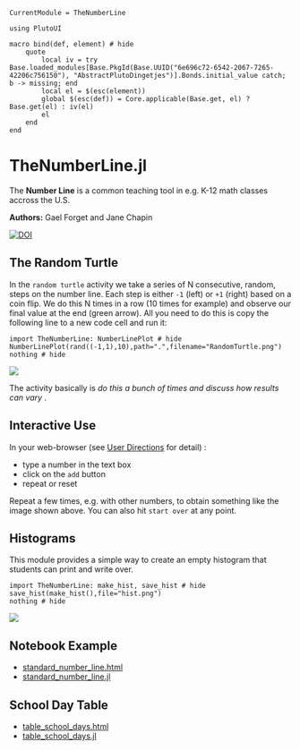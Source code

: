 ```@meta
CurrentModule = TheNumberLine

using PlutoUI

macro bind(def, element) # hide
    quote
        local iv = try Base.loaded_modules[Base.PkgId(Base.UUID("6e696c72-6542-2067-7265-42206c756150"), "AbstractPlutoDingetjes")].Bonds.initial_value catch; b -> missing; end
        local el = $(esc(element))
        global $(esc(def)) = Core.applicable(Base.get, el) ? Base.get(el) : iv(el)
        el
    end
end
```

# TheNumberLine.jl

The **Number Line** is a common teaching tool in e.g. K-12 math classes accross the U.S.

**Authors:** Gael Forget and Jane Chapin

[![DOI](https://zenodo.org/badge/293410387.svg)](https://zenodo.org/badge/latestdoi/293410387)

## The Random Turtle

In the `random turtle` activity we take a series of N consecutive, random, steps on the number line. Each step is either `-1` (left) or `+1` (right) based on a coin flip. We do this N times in a row (10 times for example) and observe our final value at the end (green arrow). All you need to do this is copy the following line to a new code cell and run it:

```@example
import TheNumberLine: NumberLinePlot # hide
NumberLinePlot(rand((-1,1),10),path=".",filename="RandomTurtle.png")
nothing # hide
```

![](RandomTurtle.png)

The activity basically is _do this a bunch of times and discuss how results can vary_
.

## Interactive Use

In your web-browser (see [User Directions](@ref) for detail) :

- type a number in the text box
- click on the `add` button
- repeat or reset

Repeat a few times, e.g. with other numbers, to obtain something like the image shown above. You can also hit `start over` at any point.

## Histograms

This module provides a simple way to create an empty histogram that students can print and write over.

```@example
import TheNumberLine: make_hist, save_hist # hide
save_hist(make_hist(),file="hist.png")
nothing # hide
```

![](hist.png)

## Notebook Example

- [standard\_number\_line.html](standard_number_line.html)
- [standard\_number\_line.jl](https://github.com/gaelforget/TheNumberLine.jl/blob/master/src/standard_number_line.jl)

## School Day Table

- [table_school_days.html](table_school_days.html)
- [table_school_days.jl](https://github.com/gaelforget/TheNumberLine.jl/blob/master/src/table_school_days.jl)

